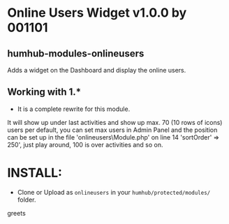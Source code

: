 # Online Users Widget v1.0.0 by 001101
## humhub-modules-onlineusers
Adds a widget on the Dashboard and display the online users.

## Working with 1.*

- It is a complete rewrite for this module.

It will show up under last activities and show up max. 70 (10 rows of icons) users per default,
you can set max users in Admin Panel and the position can be set up 
in the file 'onlineusers\Module.php' on line 14 'sortOrder' => 250',
just play around, 100 is over activities and so on.

# INSTALL: 
- Clone or Upload as `onlineusers` in your `humhub/protected/modules/` folder.

greets
